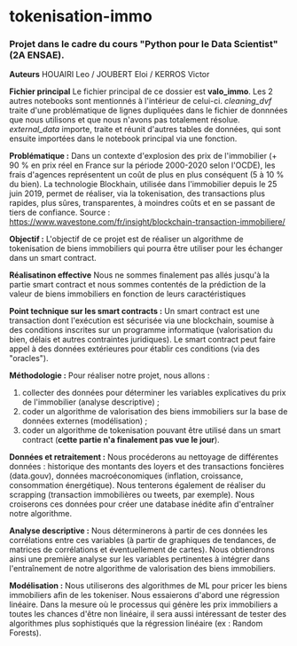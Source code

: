# tokenisation-immo

### Projet dans le cadre du cours "Python pour le Data Scientist" (2A ENSAE).

**Auteurs**
HOUAIRI Leo / JOUBERT Eloi / KERROS Victor

**Fichier principal**
Le fichier principal de ce dossier est **valo_immo**. Les 2 autres notebooks sont mentionnés à l'intérieur de celui-ci. 
*cleaning_dvf* traite d'une problématique de lignes dupliquées dans le fichier de donnnées que nous utilisons et que nous n'avons pas totalement résolue.
*external_data* importe, traite et réunit d'autres tables de données, qui sont ensuite importées dans le notebook principal via une fonction.

**Problématique :**
Dans un contexte d'explosion des prix de l'immobilier (+ 90 % en prix réel en France sur la période 2000-2020 selon l'OCDE), les frais d'agences représentent un coût de plus en plus conséquent (5 à 10 % du bien). La technologie Blockhain, utilisée dans l'immobilier depuis le 25 juin 2019, permet de réaliser, via la tokenisation, des transactions plus rapides, plus sûres, transparentes, à moindres coûts et en se passant de tiers de confiance.
Source : https://www.wavestone.com/fr/insight/blockchain-transaction-immobiliere/​ 

**Objectif :**
L'objectif de ce projet est de réaliser un algorithme de tokenisation de biens immobiliers qui pourra être utiliser pour les échanger dans un smart contract.

**Réalisatinon effective**
Nous ne sommes finalement pas allés jusqu'à la partie smart contract et nous sommes contentés de la prédiction de la valeur de biens immobiliers en fonction de leurs caractéristiques

**Point technique sur les smart contracts :**
Un smart contract est une transaction dont l'exécution est sécurisée via une blockchain, soumise à des conditions inscrites sur un programme informatique (valorisation du bien, délais et autres contraintes juridiques). Le smart contract peut faire appel à des données extérieures pour établir ces conditions (via des "oracles").

**Méthodologie :**
Pour réaliser notre projet, nous allons :
1) collecter des données pour déterminer les variables explicatives du prix de l'immobilier (analyse descriptive) ;
2) coder un algorithme de valorisation des biens immobiliers sur la base de données externes (modélisation) ;
3) coder un algorithme de tokenisation pouvant être utilisé dans un smart contract (**cette partie n'a finalement pas vue le jour**).

**Données et retraitement :**
​Nous procéderons au nettoyage de différentes données : historique des montants des loyers et des transactions foncières (data.gouv), données macroéconomiques (inflation, croissance, consommation énergétique). Nous tenterons également de réaliser du scrapping (transaction immobilières ou tweets, par exemple).
Nous croiserons ces données pour créer une database inédite afin d'entraîner notre algorithme.

**Analyse descriptive :**
Nous déterminerons à partir de ces données les corrélations entre ces variables (à partir de graphiques de tendances, de matrices de corrélations et éventuellement de cartes). Nous obtiendrons ainsi une première analyse sur les variables pertinentes à intégrer dans l'entraînement de notre algorithme de valorisation des biens immobiliers.

**Modélisation :**
Nous utiliserons des algorithmes de ML pour pricer les biens immobiliers afin de les tokeniser.
Nous essaierons d'abord une régression linéaire. Dans la mesure où le processus qui génère les prix immobiliers a toutes les chances d'être non linéaire, il sera aussi intéressant de tester des algorithmes plus sophistiqués que la régression linéaire (ex : Random Forests).
